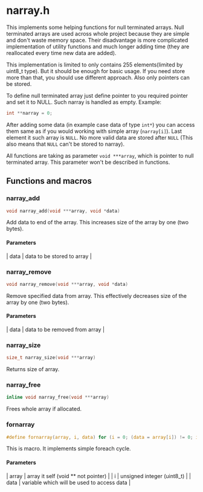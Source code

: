 narray.h
========
This implements some helping functions for null terminated arrays. Null terminated
arrays are used across whole project because they are simple and don't waste
memory space.  Their disadvantage is more complicated implementation of utility
functions and much longer adding time (they are reallocated every time new data
are added).

This implementation is limited to only contains 255 elements(limited by uint8_t
type). But it should be enough for basic usage. If you need store more than that,
you should use different approach. Also only pointers can be stored.

To define null terminated array just define pointer to you required pointer and set
it to NULL. Such narray is handled as empty. Example:
```C
int **narray = 0;
```
After adding some data (in example case data of type `int*`) you can access them
same as if you would working with simple array (`narray[i]`). Last element it such
array is `NULL`. No more valid data are stored after `NULL` (This also means that
`NULL` can't be stored to narray).

All functions are taking as parameter `void ***array`, which is pointer to null
terminated array. This parameter won't be described in functions.

## Functions and macros
### narray_add
```C
void narray_add(void ***array, void *data)
```
Add data to end of the array. This increases size of the array by one (two bytes).
#### Parameters
| data | data to be stored to array |

### narray_remove
```C
void narray_remove(void ***array, void *data)
```
Remove specified data from array. This effectively decreases size of the array by
one (two bytes).
#### Parameters
| data | data to be removed from array |

### narray_size
```C
size_t narray_size(void ***array)
```
Returns size of array.

### narray_free
```C
inline void narray_free(void ***array)
```
Frees whole array if allocated.

### fornarray
```C
#define fornarray(array, i, data) for (i = 0; (data = array[i]) != 0; i++)
```
This is macro. It implements simple foreach cycle.
#### Parameters
| array | array it self (void ** not pointer)        |
| i     | unsigned integer (uint8_t)                 |
| data  | variable which will be used to access data |

